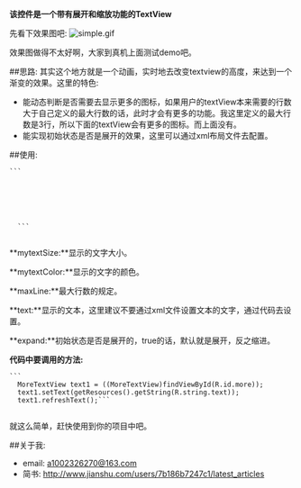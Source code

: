 **该控件是一个带有展开和缩放功能的TextView**

先看下效果图吧:
![simple.gif](http://upload-images.jianshu.io/upload_images/2528336-ed1728b0dfb7addc.gif?imageMogr2/auto-orient/strip)

效果图做得不太好啊，大家到真机上面测试demo吧。

##思路:
其实这个地方就是一个动画，实时地去改变textview的高度，来达到一个渐变的效果。这里的特色:
- 能动态判断是否需要去显示更多的图标，如果用户的textView本来需要的行数大于自己定义的最大行数的话，此时才会有更多的功能。我这里定义的最大行数是3行，所以下面的textView会有更多的图标。而上面没有。
- 能实现初始状态是否是展开的效果，这里可以通过xml布局文件去配置。

##使用:
  <pre><code>```
  <declare-styleable name="MoreTextStyle">    
    <attr name="mytextSize" format="dimension" />    
    <attr name="mytextColor" format="color" />    
    <attr name="maxLine" format="integer" />    
    <attr name="text" format="string|reference" />    
    <attr name="expand" format="boolean" />
  </declare-styleable>```
  </code></pre>

**mytextSize:**显示的文字大小。

**mytextColor:**显示的文字的颜色。

**maxLine:**最大行数的规定。

**text:**显示的文本，这里建议不要通过xml文件设置文本的文字，通过代码去设置。

**expand:**初始状态是否是展开的，true的话，默认就是展开，反之缩进。

**代码中要调用的方法:**
  <pre><code>```
  MoreTextView text1 = ((MoreTextView)findViewById(R.id.more));
  text1.setText(getResources().getString(R.string.text));
  text1.refreshText();```
  </code></pre>

就这么简单，赶快使用到你的项目中吧。

##关于我:
   - email: a1002326270@163.com
   - 简书: http://www.jianshu.com/users/7b186b7247c1/latest_articles
